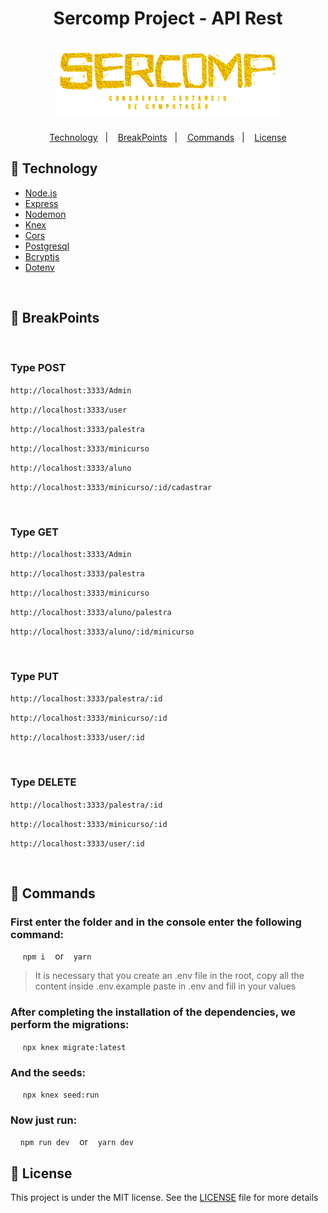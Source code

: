 <h1 align="center">
    <p> Sercomp Project - API Rest</p>
    <img src=".github/logo-title.png" alt="logo.png">
</h1>

<p align="center">
  <a href="#rocket-Technology">Technology</a>&nbsp;&nbsp;&nbsp;|&nbsp;&nbsp;&nbsp;
  <a href="#construction-BreakPoints">BreakPoints</a>&nbsp;&nbsp;&nbsp;|&nbsp;&nbsp;&nbsp;
  <a href="#closed_book-Commands">Commands</a>&nbsp;&nbsp;&nbsp;|&nbsp;&nbsp;&nbsp;
  <a href="#memo-License">License</a>
</p>

## :rocket: Technology
- [Node.js](https://nodejs.org/en/)
- [Express](https://expressjs.com/pt-br/)
- [Nodemon](https://github.com/remy/nodemon/)
- [Knex](http://knexjs.org/)
- [Cors](https://www.npmjs.com/package/cors)
- [Postgresql](https://www.postgresql.org/)
- [Bcryptjs](https://www.npmjs.com/package/bcryptjs)
- [Dotenv](https://www.npmjs.com/package/dotenv)

<br>

## :construction: BreakPoints

<br>

### Type **POST**

`http://localhost:3333/Admin`

`http://localhost:3333/user` 

`http://localhost:3333/palestra`

`http://localhost:3333/minicurso`

`http://localhost:3333/aluno` 

`http://localhost:3333/minicurso/:id/cadastrar`

<br>

### Type **GET**

`http://localhost:3333/Admin`

`http://localhost:3333/palestra`

`http://localhost:3333/minicurso`

`http://localhost:3333/aluno/palestra`

`http://localhost:3333/aluno/:id/minicurso`

<br>

### Type **PUT**

`http://localhost:3333/palestra/:id`

`http://localhost:3333/minicurso/:id`

`http://localhost:3333/user/:id`


<br>

### Type **DELETE**

`http://localhost:3333/palestra/:id`

`http://localhost:3333/minicurso/:id`

`http://localhost:3333/user/:id`

<br>

## :closed_book: Commands

### First enter the folder and in the console enter the following command: 


&nbsp;&nbsp;&nbsp;&nbsp; `npm i` &nbsp;&nbsp; or  &nbsp;&nbsp;  `yarn`

 >It is necessary that you create an .env file in the root, copy all the content inside .env.example paste in .env and fill in your values 


### After completing the installation of the dependencies, we perform the migrations:

&nbsp;&nbsp;&nbsp;&nbsp; `npx knex migrate:latest`

### And the seeds:

&nbsp;&nbsp;&nbsp;&nbsp; `npx knex seed:run`

### Now just run:

&nbsp;&nbsp;&nbsp;&nbsp;`npm run dev` &nbsp;&nbsp; or  &nbsp;&nbsp;  `yarn dev`

## :memo: License

This project is under the MIT license. See the [LICENSE](LICENSE) file for more details